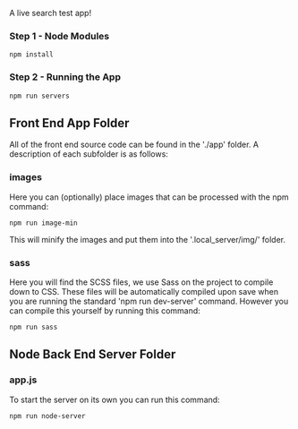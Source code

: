 A live search test app!


### Step 1 - Node Modules

    npm install

### Step 2 - Running the App

    npm run servers
 
## Front End App Folder

All of the front end source code can be found in the './app' folder. A description of each subfolder is as follows:

### images

Here you can (optionally)  place images that can be processed with the npm command:

    npm run image-min

This will minify the images and put them into the '.local_server/img/' folder.

### sass

Here you will find the SCSS files, we use Sass on the project to compile down to CSS. These files will be automatically compiled upon save when you are running the standard 'npm run dev-server' command. However you can compile this yourself by running this command:

    npm run sass

## Node Back End Server Folder

### app.js

To start the server on its own you can run this command:

    npm run node-server

